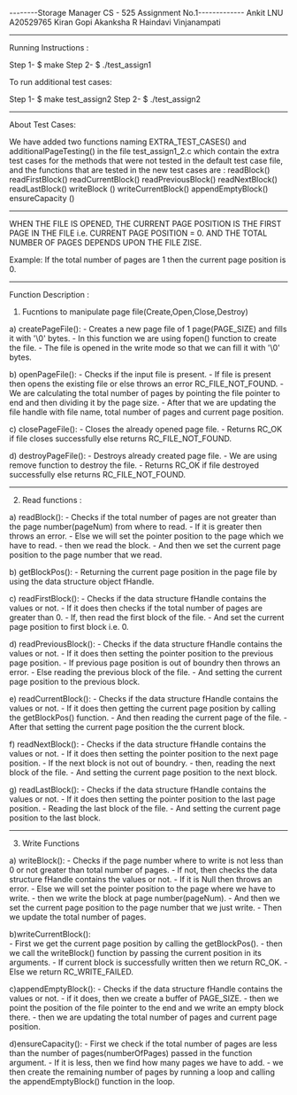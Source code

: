 --------Storage Manager CS - 525 Assignment No.1-------------
Ankit LNU A20529765
Kiran Gopi
Akanksha R
Haindavi Vinjanampati

----------------------------------------------------


Running Instructions :

Step 1-  $ make 
Step 2-  $ ./test_assign1


To run additional test cases:

Step 1-  $ make test_assign2
Step 2-  $ ./test_assign2

------------------------------------------------------

About Test Cases:

We have added two functions naming EXTRA_TEST_CASES() and additionalPageTesting() in the file test_assign1_2.c which contain the extra test cases for the methods that were not tested in the default test case file, and the functions that are tested in the new test cases are :
readBlock()
readFirstBlock() 
readCurrentBlock()
readPreviousBlock()
readNextBlock()
readLastBlock()
writeBlock ()
writeCurrentBlock()
appendEmptyBlock()
ensureCapacity ()


-------------------------------------------------------

WHEN THE FILE IS OPENED, THE CURRENT PAGE POSITION IS THE FIRST PAGE IN THE FILE i.e. CURRENT PAGE POSITION = 0. AND THE TOTAL NUMBER OF PAGES DEPENDS UPON THE FILE ZISE.

Example: If the total number of pages are 1 then the current page position is 0.

--------------------------------------------------------

Function Description :

1. Fucntions to manipulate page file(Create,Open,Close,Destroy)

a) createPageFile():
      - Creates a new page file of 1 page(PAGE_SIZE) and fills it with '\0' bytes.
      - In this function we are using fopen() function to create the file.
      - The file is opened in the write mode so that we can fill it with '\0' bytes.

b) openPageFile():
      - Checks if the input file is present.
      - If file is present then opens the existing file or else throws an error RC_FILE_NOT_FOUND.
      - We are calculating the total number of pages by pointing the file pointer to end and then dividing it by the page size. 
      - After that we are updating the file handle with file name, total number of pages and current page position.
      
c) closePageFile():
      - Closes the already opened page file.
      - Returns RC_OK if file closes successfully else returns RC_FILE_NOT_FOUND.

d) destroyPageFile():
      - Destroys already created page file.
      - We are using remove function to destroy the file.
      - Returns RC_OK if file destroyed successfully else returns RC_FILE_NOT_FOUND. 

------------------------------------------------------------------------------------
2. Read functions :

a) readBlock():
      - Checks if the total number of pages are not greater than the page number(pageNum) from where to read.
      - If it is greater then throws an error.
      - Else we will set the pointer position to the page which we have to read.
      - then we read the block.
      - And then we set the current page position to the page number that we read.

b) getBlockPos():
      - Returning the current page position in the page file by using the data structure object fHandle.

c) readFirstBlock():
      - Checks if the data structure fHandle contains the values or not.
      - If it does then checks if the total number of pages are greater than 0.
      - If, then read the first block of the file.
      - And set the current page position to first block i.e. 0.

d) readPreviousBlock():
      - Checks if the data structure fHandle contains the values or not.
      - If it does then setting the pointer position to the previous page position.
      - If previous page position is out of boundry then throws an error.
      - Else reading the previous block of the file.
      - And setting the current page position to the previous block.

e) readCurrentBlock():
      - Checks if the data structure fHandle contains the values or not.
      - If it does then getting the current page position by calling the getBlockPos() function.
      - And then reading the current page of the file.
      - After that setting the current page position the the current block.

f) readNextBlock():
      - Checks if the data structure fHandle contains the values or not.
      - If it does then setting the pointer position to the next page position.
      - If the next block is not out of boundry.
      - then, reading the next block of the file.
      - And setting the current page position to the next block.

g) readLastBlock():
      - Checks if the data structure fHandle contains the values or not.
      - If it does then setting the pointer position to the last page position.
      - Reading the last block of the file.
      - And setting the current page position to the last block.

-------------------------------------------------------------------------------------------------------------

3. Write Functions

a) writeBlock():
      - Checks if the page number where to write is not less than 0 or not greater than total number of pages.
      - If not, then checks the data structure fHandle contains the values or not.
      - If it is Null then throws an error.
      - Else we will set the pointer position to the page where we have to write.
      - then we write the block at page number(pageNum).
      - And then we set the current page position to the page number that we just write.
      - Then we update the total number of pages.

b)writeCurrentBlock():      
      - First we get the current page position by calling the getBlockPos().
      - then we call the writeBlock() function by passing the current position in its arguments.
      - If current block is successfully written then we return RC_OK.
      - Else we return RC_WRITE_FAILED.

c)appendEmptyBlock():
      - Checks if the data structure fHandle contains the values or not.
      - if it does, then we create a buffer of PAGE_SIZE.
      - then we point the position of the file pointer to the end and we write an empty block there.
      - then we are updating the total number of pages and current page position.
    
d)ensureCapacity():
      - First we check if the total number of pages are less than the number of pages(numberOfPages) passed in the function argument.
      - If it is less, then we find how many pages we have to add.
      - we then create the remaining number of pages by running a loop and calling the appendEmptyBlock() function in the loop.
